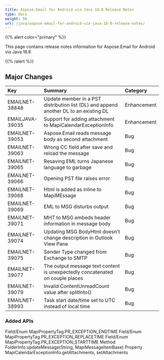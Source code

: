 ```yaml
---
title: Aspose.Email for Android via Java 18.8 Release Notes
type: docs
weight: 50
url: /java/aspose-email-for-android-via-java-18-8-release-notes/
---
```


{{% alert color="primary" %}} 

This page contains release notes information for Aspose.Email for Android via Java 18.8 

{{% /alert %}} 
## **Major Changes**


|**Key**|**Summary**|**Category**|
| :- | :- | :- |
|EMAILNET-38848|Update member in a PST distribution list (DL) and append another DL to an existing DL|Enhancement|
|EMAILJAVA-39035|Support for adding attachment to MapiCalendarExceptionInfo|Enhancement|
|EMAILNET-39053|Aspose.Email reads message body as second attachment|Bug|
|EMAILNET-39063|Wrong CC field after save and reload the message|Bug|
|EMAILNET-39065|Resaving EML turns Japanese language to garbage|Bug|
|EMAILNET-39066|Opening PST file raises error|Bug|
|EMAILNET-39068|Html is added as inline to MapiMEssage|Bug|
|EMAILNET-39069|EML to MSG disturbs output|Bug|
|EMAILNET-39071|MHT to MSG embeds header information in message body|Bug|
|EMAILNET-39074|Updating MSG BodyHtml doesn't change description in Outlook View Pane|Bug|
|EMAILNET-39075|Sender Type changed from Exchange to SMTP|Bug|
|EMAILNET-39077|The output message text content is unexpectedly concatenated on couple places|Bug|
|EMAILNET-39079|Invalid ContentUnreadCount value after splitInto()|Bug|
|EMAILNET-38993|Task start date/time set to UTC instead of local time|Bug|

### **Added APIs**
Field/Enum MapiPropertyTag.PR_EXCEPTION_ENDTIME
Field/Enum MapiPropertyTag.PR_EXCEPTION_REPLACETIME
Field/Enum MapiPropertyTag.PR_EXCEPTION_STARTTIME
Method FolderInfo.updateMessage(String, MapiMessageItemBase)
Property MapiCalendarExceptionInfo.getAttachments, setAttachments
